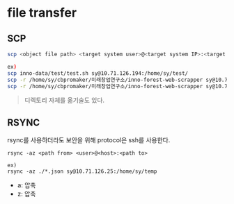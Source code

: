 # file transfer


## SCP

  ```bash
  scp <object file path> <target system user>@<target system IP>:<target system path>

  ex)
  scp inno-data/test/test.sh sy@10.71.126.194:/home/sy/test/
  scp -r /home/sy/cbpromaker/미래창업연구소/inno-forest-web-scrapper sy@10.71.126.216:/home/sy/inno2
  scp -r /home/sy/cbpromaker/미래창업연구소/inno-forest-web-scrapper sy@10.71.126.201:/home/sy/inno2
  ```

> 디렉토리 자체를 옮기술도 있다.


## RSYNC

rsync를 사용하더라도 보안을 위해 protocol은 ssh를 사용한다.

```
rsync -az <path from> <user>@<host>:<path to>

ex)
rsync -az ./*.json sy@10.71.126.25:/home/sy/temp
```

- a: 압축
- z: 압축
